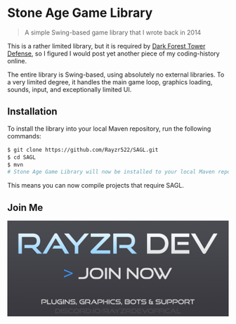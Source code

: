 # Stone Age Game Library

> A simple Swing-based game library that I wrote back in 2014

This is a rather limited library, but it is required by [Dark Forest Tower Defense](https://github.com/Rayzr522/Dark-Forest-Tower-Defense), so I figured I would post yet another piece of my coding-history online.

The entire library is Swing-based, using absolutely no external libraries. To a very limited degree, it handles the main game loop, graphics loading, sounds, input, and exceptionally limited UI. 

## Installation

To install the library into your local Maven repository, run the following commands:

```bash
$ git clone https://github.com/Rayzr522/SAGL.git
$ cd SAGL
$ mvn
# Stone Age Game Library will now be installed to your local Maven repository
```

This means you can now compile projects that require SAGL. 

## Join Me

[![Discord Badge](https://github.com/Rayzr522/ProjectResources/raw/master/RayzrDev/badge-small.png)](https://discord.io/rayzrdevofficial)
